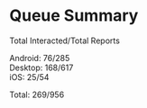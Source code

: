 # Queue Summary

Total Interacted/Total Reports

Android: 76/285  
Desktop: 168/617  
iOS: 25/54

Total: 269/956
